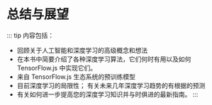 # 总结与展望

::: tip 内容包括：

- 回顾关于人工智能和深度学习的高级概念和想法
- 在本书中简要介绍了各种深度学习算法，它们何时有用以及如何 TensorFlow.js 中实现它们。
- 来自 TensorFlow.js 生态系统的预训练模型
- 目前深度学习的局限性； 有关未来几年深度学习趋势的有根据的预测
- 有关如何进一步提高您的深度学习知识并与时俱进的最新指南。
  :::
